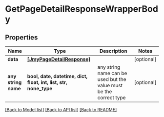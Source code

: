 # GetPageDetailResponseWrapperBody


## Properties
Name | Type | Description | Notes
------------ | ------------- | ------------- | -------------
**data** | [**[JmyPageDetailResponse]**](JmyPageDetailResponse.md) |  | [optional] 
**any string name** | **bool, date, datetime, dict, float, int, list, str, none_type** | any string name can be used but the value must be the correct type | [optional]

[[Back to Model list]](../README.md#documentation-for-models) [[Back to API list]](../README.md#documentation-for-api-endpoints) [[Back to README]](../README.md)


